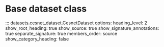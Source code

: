 # Base dataset class

::: datasets.cesnet_dataset.CesnetDataset
    options:
        heading_level: 2
        show_root_heading: true
        show_source: true
        show_signature_annotations: true
        separate_signature: true
        members_order: source
        show_category_heading: false